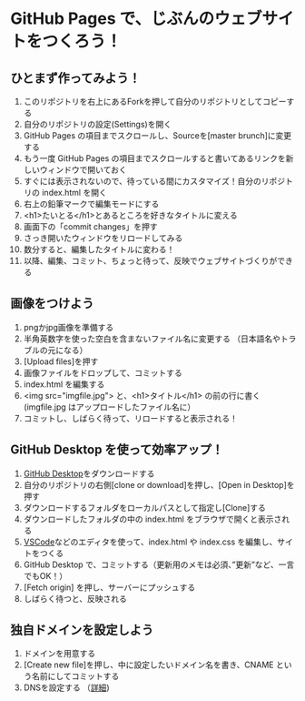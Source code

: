 # GitHub Pages で、じぶんのウェブサイトをつくろう！

## ひとまず作ってみよう！

1. このリポジトリを右上にあるForkを押して自分のリポジトリとしてコピーする
2. 自分のリポジトリの設定(Settings)を開く
3. GitHub Pages の項目までスクロールし、Sourceを[master brunch]に変更する
4. もう一度 GitHub Pages の項目までスクロールすると書いてあるリンクを新しいウィンドウで開いておく
5. すぐには表示されないので、待っている間にカスタマイズ！自分のリポジトリの index.html を開く
6. 右上の鉛筆マークで編集モードにする
7. &lt;h1&gt;たいとる&lt;/h1&gt;とあるところを好きなタイトルに変える
8. 画面下の「commit changes」を押す
9. さっき開いたウィンドウをリロードしてみる
10. 数分すると、編集したタイトルに変わる！
11. 以降、編集、コミット、ちょっと待って、反映でウェブサイトづくりができる

## 画像をつけよう

1. pngかjpg画像を準備する
2. 半角英数字を使った空白を含まないファイル名に変更する （日本語名やトラブルの元になる）
3. [Upload files]を押す
4. 画像ファイルをドロップして、コミットする
5. index.html を編集する
6. &lt;img src="imgfile.jpg"&gt; と、&lt;h1&gt;タイトル&lt;/h1&gt; の前の行に書く (imgfile.jpg はアップロードしたファイル名に）
7. コミットし、しばらく待って、リロードすると表示される！

## GitHub Desktop を使って効率アップ！

1. [GitHub Desktop](https://desktop.github.com/)をダウンロードする
2. 自分のリポジトリの右側[clone or download]を押し、[Open in Desktop]を押す
3. ダウンロードするフォルダをローカルパスとして指定し[Clone]する
4. ダウンロードしたフォルダの中の index.html をブラウザで開くと表示される
5. [VSCode](https://azure.microsoft.com/ja-jp/products/visual-studio-code/)などのエディタを使って、index.html や index.css を編集し、サイトをつくる
6. GitHub Desktop で、コミットする（更新用のメモは必須、”更新”など、一言でもOK！）
7. [Fetch origin] を押し、サーバーにプッシュする
8. しばらく待つと、反映される

## 独自ドメインを設定しよう

1. ドメインを用意する
2. [Create new file]を押し、中に設定したいドメイン名を書き、CNAME という名前にしてコミットする
3. DNSを設定する （[詳細](https://help.github.com/ja/github/working-with-github-pages/configuring-a-custom-domain-for-your-github-pages-site))
